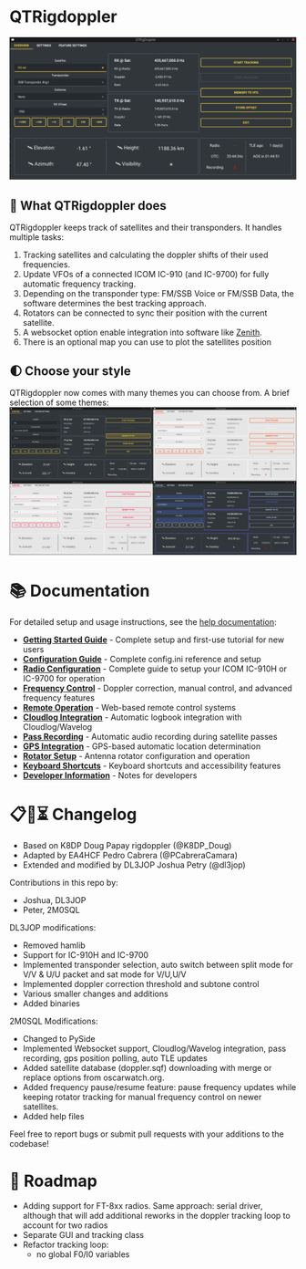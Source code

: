 # QTRigdoppler


<picture>
 <source media="(prefers-color-scheme: dark)" srcset="https://github.com/dl3jop/QTrigdoppler/blob/main/images/mainWindow.png">
 <source media="(prefers-color-scheme: light)" srcset="https://github.com/dl3jop/QTrigdoppler/blob/main/images/mainWindow.png">
 <img alt="Shows QTRigdoppler GUI." src="https://github.com/dl3jop/QTrigdoppler/blob/main/images/mainWindow.png">
</picture> 

## 🧠 What QTRigdoppler does

QTRigdoppler keeps track of satellites and their transponders. It handles multiple tasks: <br/>
 1) Tracking satellites and calculating the doppler shifts of their used frequencies.<br/>
 2) Update VFOs of a connected ICOM IC-910 (and IC-9700) for fully automatic frequency tracking.<br/>
 3) Depending on the transponder type: FM/SSB Voice or FM/SSB Data, the software determines the best tracking approach.<br/>
 4) Rotators can be connected to sync their position with the current satellite.<br/>
 5) A websocket option enable integration into software like [Zenith](https://github.com/magicbug/Zenith).<br/>
 6) There is an optional map you can use to plot the satellites position<br/>

## 🌓 Choose your style
QTRigdoppler now comes with many themes you can choose from. A brief selection of some themes:
<picture>
 <source media="(prefers-color-scheme: dark)" srcset="https://github.com/dl3jop/QTrigdoppler/blob/main/images/themes.jpg">
 <source media="(prefers-color-scheme: light)" srcset="https://github.com/dl3jop/QTrigdoppler/blob/main/images/themes.jpg">
 <img alt="Shows different QTRigdoppler GUI themes." src="https://github.com/dl3jop/QTrigdoppler/blob/main/images/themes.jpg">
</picture>
    
# 📚 Documentation

For detailed setup and usage instructions, see the [help documentation](help/):
- **[Getting Started Guide](getting-started.md)** - Complete setup and first-use tutorial for new users
- **[Configuration Guide](help/configuration.md)** - Complete config.ini reference and setup
- **[Radio Configuration](radio-configuration.md)** - Complete guide to setup your ICOM IC-910H or IC-9700 for operation
- **[Frequency Control](help/frequency-control.md)** - Doppler correction, manual control, and advanced frequency features
- **[Remote Operation](help/remote-operation.md)** - Web-based remote control systems  
- **[Cloudlog Integration](help/cloudlog-integration.md)** - Automatic logbook integration with Cloudlog/Wavelog
- **[Pass Recording](help/pass-recording.md)** - Automatic audio recording during satellite passes
- **[GPS Integration](help/gps-integration.md)** - GPS-based automatic location determination
- **[Rotator Setup](help/rotator-setup.md)** - Antenna rotator configuration and operation
- **[Keyboard Shortcuts](help/keyboard-shortcuts.md)** - Keyboard shortcuts and accessibility features
- **[Developer Information](help/development.md)** - Notes for developers


# 📋🔄⏳ Changelog
- Based on K8DP Doug Papay rigdoppler (@K8DP_Doug)  
- Adapted by EA4HCF Pedro Cabrera (@PCabreraCamara)  
- Extended and modified by DL3JOP Joshua Petry (@dl3jop)

Contributions in this repo by:
- Joshua, DL3JOP
- Peter, 2M0SQL
 
DL3JOP modifications:
- Removed hamlib
- Support for IC-910H and IC-9700 
- Implemented transponder selection, auto switch between split mode for V/V & U/U packet and sat mode for V/U,U/V
- Implemented doppler correction threshold and subtone control
- Various smaller changes and additions
- Added binaries

2M0SQL Modifications:
- Changed to PySide
- Implemented Websocket support, Cloudlog/Wavelog integration, pass recording, gps position polling, auto TLE updates
- Added satellite database (doppler.sqf) downloading with merge or replace options from oscarwatch.org.
- Added frequency pause/resume feature: pause frequency updates while keeping rotator tracking for manual frequency control on newer satellites.
- Added help files

Feel free to report bugs or submit pull requests with your additions to the codebase!
    
    
# 🎯 Roadmap
  - Adding support for FT-8xx radios. Same approach: serial driver, although that will add additional reworks in the doppler tracking loop to account for two radios
  - Separate GUI and tracking class
  - Refactor tracking loop:
    - no global F0/I0 variables
